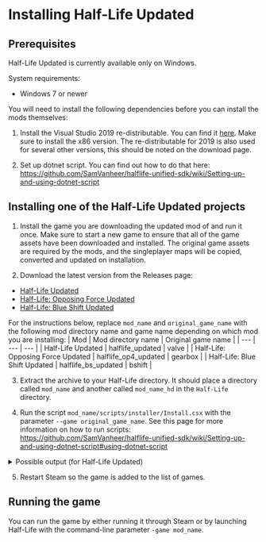 # Installing Half-Life Updated

## Prerequisites

Half-Life Updated is currently available only on Windows.

System requirements:
* Windows 7 or newer

You will need to install the following dependencies before you can install the mods themselves:

1. Install the Visual Studio 2019 re-distributable. You can find it [here](https://docs.microsoft.com/en-US/cpp/windows/latest-supported-vc-redist?view=msvc-170). Make sure to install the x86 version. The re-distributable for 2019 is also used for several other versions, this should be noted on the download page.

2. Set up dotnet script. You can find out how to do that here: https://github.com/SamVanheer/halflife-unified-sdk/wiki/Setting-up-and-using-dotnet-script

## Installing one of the Half-Life Updated projects

1. Install the game you are downloading the updated mod of and run it once. Make sure to start a new game to ensure that all of the game assets have been downloaded and installed. The original game assets are required by the mods, and the singleplayer maps will be copied, converted and updated on installation.

2. Download the latest version from the Releases page:
* [Half-Life Updated](https://github.com/SamVanheer/halflife-updated/releases)
* [Half-Life: Opposing Force Updated](https://github.com/SamVanheer/halflife-op4-updated/releases)
* [Half-Life: Blue Shift Updated](https://github.com/SamVanheer/halflife-bs-updated/releases)

For the instructions below, replace `mod_name` and `original_game_name` with the following mod directory name and game name depending on which mod you are installing:
| Mod | Mod directory name | Original game name |
| --- | --- | --- |
| Half-Life Updated | halflife_updated | valve |
| Half-Life: Opposing Force Updated | halflife_op4_updated | gearbox |
| Half-Life: Blue Shift Updated | halflife_bs_updated | bshift |

3. Extract the archive to your Half-Life directory. It should place a directory called `mod_name` and another called `mod_name_hd` in the `Half-Life` directory.

4. Run the script `mod_name/scripts/installer/Install.csx` with the parameter `--game original_game_name`. See this page for more information on how to run scripts: https://github.com/SamVanheer/halflife-unified-sdk/wiki/Setting-up-and-using-dotnet-script#using-dotnet-script

<details>
<summary>
Possible output (for Half-Life Updated)
</summary>

```
path\to\Steam\steamapps\common\Half-Life>dotnet script halflife_updated/scripts/installer/Install.csx --game valve
Installing content to mod directory "path\to\Steam\steamapps\common\Half-Life\halflife_updated".
Installing Half-Life content...
Copying maps from "path\to\Steam\steamapps\common\Half-Life\valve\maps" to "path\to\Steam\steamapps\common\Half-Life\halflife_updated\maps"
Node graph files in destination for maps being copied will be deleted.
Copying map "c0a0.bsp"...
Copying map "c0a0a.bsp"...
Copying map "c0a0b.bsp"...
Copying map "c0a0c.bsp"...
Copying map "c0a0d.bsp"...
Copying map "c0a0e.bsp"...
Copying map "c1a0.bsp"...
Copying map "c1a0a.bsp"...
Copying map "c1a0b.bsp"...
Copying map "c1a0c.bsp"...
Copying map "c1a0d.bsp"...
Copying map "c1a0e.bsp"...
Copying map "c1a1.bsp"...
Copying map "c1a1a.bsp"...
Copying map "c1a1b.bsp"...
Copying map "c1a1c.bsp"...
Copying map "c1a1d.bsp"...
Copying map "c1a1f.bsp"...
Copying map "c1a2.bsp"...
Copying map "c1a2a.bsp"...
Copying map "c1a2b.bsp"...
Copying map "c1a2c.bsp"...
Copying map "c1a2d.bsp"...
Copying map "c1a3.bsp"...
Copying map "c1a3a.bsp"...
Copying map "c1a3b.bsp"...
Copying map "c1a3c.bsp"...
Copying map "c1a3d.bsp"...
Copying map "c1a4.bsp"...
Copying map "c1a4b.bsp"...
Copying map "c1a4d.bsp"...
Copying map "c1a4e.bsp"...
Copying map "c1a4f.bsp"...
Copying map "c1a4g.bsp"...
Copying map "c1a4i.bsp"...
Copying map "c1a4j.bsp"...
Copying map "c1a4k.bsp"...
Copying map "c2a1.bsp"...
Copying map "c2a1a.bsp"...
Copying map "c2a1b.bsp"...
Copying map "c2a2.bsp"...
Copying map "c2a2a.bsp"...
Copying map "c2a2b1.bsp"...
Copying map "c2a2b2.bsp"...
Copying map "c2a2c.bsp"...
Copying map "c2a2d.bsp"...
Copying map "c2a2e.bsp"...
Copying map "c2a2f.bsp"...
Copying map "c2a2g.bsp"...
Copying map "c2a2h.bsp"...
Copying map "c2a3.bsp"...
Copying map "c2a3a.bsp"...
Copying map "c2a3b.bsp"...
Copying map "c2a3c.bsp"...
Copying map "c2a3d.bsp"...
Copying map "c2a3e.bsp"...
Copying map "c2a4.bsp"...
Copying map "c2a4a.bsp"...
Copying map "c2a4b.bsp"...
Copying map "c2a4c.bsp"...
Copying map "c2a4d.bsp"...
Copying map "c2a4e.bsp"...
Copying map "c2a4f.bsp"...
Copying map "c2a4g.bsp"...
Copying map "c2a5.bsp"...
Copying map "c2a5a.bsp"...
Copying map "c2a5b.bsp"...
Copying map "c2a5c.bsp"...
Copying map "c2a5d.bsp"...
Copying map "c2a5e.bsp"...
Copying map "c2a5f.bsp"...
Copying map "c2a5g.bsp"...
Copying map "c2a5w.bsp"...
Copying map "c2a5x.bsp"...
Copying map "c3a1.bsp"...
Copying map "c3a1a.bsp"...
Copying map "c3a1b.bsp"...
Copying map "c3a2.bsp"...
Copying map "c3a2a.bsp"...
Copying map "c3a2b.bsp"...
Copying map "c3a2c.bsp"...
Copying map "c3a2d.bsp"...
Copying map "c3a2e.bsp"...
Copying map "c3a2f.bsp"...
Copying map "c4a1.bsp"...
Copying map "c4a1a.bsp"...
Copying map "c4a1b.bsp"...
Copying map "c4a1c.bsp"...
Copying map "c4a1d.bsp"...
Copying map "c4a1e.bsp"...
Copying map "c4a1f.bsp"...
Copying map "c4a2.bsp"...
Copying map "c4a2a.bsp"...
Copying map "c4a2b.bsp"...
Copying map "c4a3.bsp"...
Copying map "c5a1.bsp"...
Copying map "t0a0.bsp"...
Copying map "t0a0a.bsp"...
Copying map "t0a0b.bsp"...
Copying map "t0a0b1.bsp"...
Copying map "t0a0b2.bsp"...
Copying map "t0a0c.bsp"...
Copying map "t0a0d.bsp"...
Copied 103 maps.
Finished installing Half-Life content.
```
</details>

5. Restart Steam so the game is added to the list of games.

## Running the game

You can run the game by either running it through Steam or by launching Half-Life with the command-line parameter `-game mod_name`.

